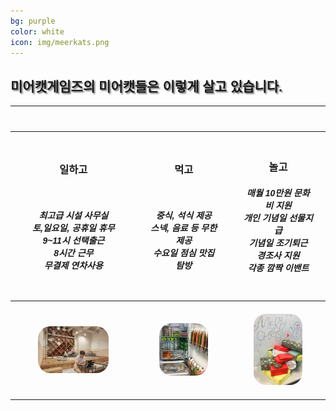 ```yaml
---
bg: purple
color: white
icon: img/meerkats.png
---
```

<style>
   @import url(//fonts.googleapis.com/earlyaccess/jejugothic.css);
   .jg{
   font-family: 'Jeju Gothic', sans-serif; 
   text-shadow: 2px 2px 2px gray;
   }
   
   .sp{
   width: 33%;
   text-align:center;
   font-family: 'Jeju Gothic', sans-serif; 
   }
   
   table{
   width:100%;
   align:center;
   font-family: 'Jeju Gothic', sans-serif;
   }
   
   td, th{
   padding:20px;
   }
   
   
   .effect_img {
    border-radius: 20px;
   }
   
   .center_ta{
   width:30%;
   }
   
   .right_ta{
   width:30%;
   }
   
</style>

<link rel="stylesheet" href="https://use.fontawesome.com/releases/v5.2.0/css/all.css" integrity="sha384-hWVjflwFxL6sNzntih27bfxkr27PmbbK/iSvJ+a4+0owXq79v+lsFkW54bOGbiDQ" crossorigin="anonymous">

<div>
   <h2 class="jg"><i class="fa fa-quote-left"></i>미어캣게임즈의 미어캣들은 이렇게 살고 있습니다.<i class="fa fa-quote-right"></i></h2>
  </div>
  
<table class="container_ta">
   <tr>
      <th class="left_ta"><i class="fa fa-clock fa-4x"></i></th>
      <th class="center_ta"><i class="fa fa-utensils fa-4x"></i></th>
      <th class="right_ta"><i class="fa fa-grin-alt fa-4x"></i></th>
   </tr>
   <tr>
      <th><h3>일하고</h3><br/><h5>최고급 시설 사무실<br/>토,일요일, 공휴일 휴무<br/>9~11시 선택출근<br/>8시간 근무<br/>무결제 연차사용</h5></th>
      <th><h3>먹고</h3><br/><h5>중식, 석식 제공<br/>스넥, 음료 등 무한 제공<br/>수요일 점심 맛집 탐방</h5></th>
      <th><h3>놀고</h3><h5>매월 10만원 문화비 지원<br/>개인 기념일 선물지급<br/>기념일 조기퇴근<br/>경조사 지원<br/>각종 깜짝 이밴트</h5></th>
   </tr>
   <tr>
      <th><img src="img/office.jpg" width="70%" class="effect_img"></th>
      <th><img src="img/food_01.jpg" width="70%" class="effect_img"></th>
      <th><img src="img/event.jpg" width="70%" class="effect_img"></th>
   </tr>
</table>
